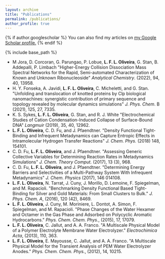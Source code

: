 ```yaml
---
layout: archive
title: "Publications"
permalink: /publications/
author_profile: true
---
```


{% if author.googlescholar %}
  You can also find my articles on <u><a href="{{author.googlescholar}}">my Google Scholar profile</a>.</u>
{% endif %}

{% include base_path %}

- M Jora, D. Corcoran, G. Parungao, P. Lobue, **L. F. L. Oliveira**, G. Stan, B. Addepalli, P. Limbach "Higher-Energy Collision Dissociation Mass Spectral Networks for the Rapid, Semi-automated Characterization of Known and Unknown Ribonucleoside" *Analytical Chemistry*. (2022), 94, 40, 13958.
-  H. Y. Fonseka, A. Javidi, **L. F. L. Oliveira**, C. Micheletti, and G. Stan. "Unfolding and translocation of knotted proteins by Clp biological nanomachines: synergistic contribution of primary sequence and topology revealed by molecular dynamics simulations" *J. Phys. Chem*. B (2021), 125, 27, 7335.
- K. S. Sykes, **L. F. L. Oliveira**, G. Stan, and R. J. White "Electrochemical Studies of Cation Condensation-Induced Collapse of Surface-Bound DNA" *Langmuir* (2019), 35, 40, 12962.
- **L. F. L. Oliveira**, C. D. Fu,  and J. Pfaendtner.  "Density Functional Tight-Binding and Infrequent Metadynamics can Capture Entropic Effects in Intramolecular Hydrogen Transfer Reactions" *J. Chem. Phys.* (2018) 148, 154101.
- C. D. Fu, **L. F. L. Oliveira**, and J. Pfaendtner. "Assessing Generic Collective Variables for Determining Reaction Rates in Metadynamics Simulations" *J. Chem. Theory Comput.* (2017), 13 (3), 968.
- C. D. Fu, **L. F. L. Oliveira**, and J. Pfaendtner. "Determining Energy Barriers and Selectivities of a Multi-Pathway System With Infrequent Metadynamics" *J. Chem. Physics* (2017), 146 014108.
- **L. F. L. Oliveira**, N. Tarrat, J. Cuny, J. Morillo, D. Lemoine, F. Spiegelman, and M. Rapacioli. "Benchmarking Density Functional Based Tight-Binding for Silver and Gold Materials: From Small Clusters to Bulk." *J. Phys. Chem. A*, (2016), 120 (42), 8469. 
- **L. F. L. Oliveira**, J. Cuny, M. Moriniere, L. Dontot, A. Simon, F. Spiegelman, and M. Rapacioli. "Phase Changes of the Water Hexamer and Octamer in the Gas Phase and Adsorbed on Polycyclic Aromatic Hydrocarbons." *Phys. Chem. Chem. Phys.*, (2015), 17, 17079.
- **L. F. L. Oliveira**, C. Jallut, and A. A. Franco. "A Multiscale Physical Model of a Polymer Electrolyte Membrane Water Electrolyzer." *Electrochimica Acta*, (2013), 110, 363.
- **L. F. L. Oliveira**, E. Mayousse, C. Jallut, and A. A. Franco. "A Multiscale Physical Model for the Transient Analysis of PEM Water Electrolyzer Anodes." *Phys. Chem. Chem. Phys.*, (2012), 14, 10215.

